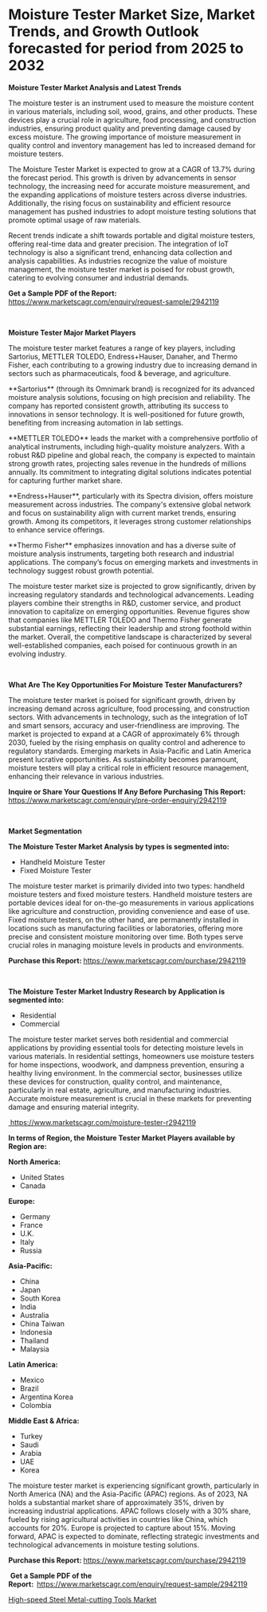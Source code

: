 <p><h1>Moisture Tester Market Size, Market Trends, and Growth Outlook forecasted for period from 2025 to 2032</h1></p><p><strong>Moisture Tester Market Analysis and Latest Trends</strong></p>
<p><p>The moisture tester is an instrument used to measure the moisture content in various materials, including soil, wood, grains, and other products. These devices play a crucial role in agriculture, food processing, and construction industries, ensuring product quality and preventing damage caused by excess moisture. The growing importance of moisture measurement in quality control and inventory management has led to increased demand for moisture testers.</p><p>The Moisture Tester Market is expected to grow at a CAGR of 13.7% during the forecast period. This growth is driven by advancements in sensor technology, the increasing need for accurate moisture measurement, and the expanding applications of moisture testers across diverse industries. Additionally, the rising focus on sustainability and efficient resource management has pushed industries to adopt moisture testing solutions that promote optimal usage of raw materials.</p><p>Recent trends indicate a shift towards portable and digital moisture testers, offering real-time data and greater precision. The integration of IoT technology is also a significant trend, enhancing data collection and analysis capabilities. As industries recognize the value of moisture management, the moisture tester market is poised for robust growth, catering to evolving consumer and industrial demands.</p></p>
<p><strong>Get a Sample PDF of the Report:&nbsp;</strong> <a href="https://www.marketscagr.com/enquiry/request-sample/2942119?utm_campaign=2039&utm_medium=2&utm_source=Github&utm_content=ia&utm_term=15032025&utm_id=moisture-tester">https://www.marketscagr.com/enquiry/request-sample/2942119</a></p>
<p>&nbsp;</p>
<p><strong>Moisture Tester Major Market Players</strong></p>
<p><p>The moisture tester market features a range of key players, including Sartorius, METTLER TOLEDO, Endress+Hauser, Danaher, and Thermo Fisher, each contributing to a growing industry due to increasing demand in sectors such as pharmaceuticals, food & beverage, and agriculture.</p><p>**Sartorius** (through its Omnimark brand) is recognized for its advanced moisture analysis solutions, focusing on high precision and reliability. The company has reported consistent growth, attributing its success to innovations in sensor technology. It is well-positioned for future growth, benefiting from increasing automation in lab settings.</p><p>**METTLER TOLEDO** leads the market with a comprehensive portfolio of analytical instruments, including high-quality moisture analyzers. With a robust R&D pipeline and global reach, the company is expected to maintain strong growth rates, projecting sales revenue in the hundreds of millions annually. Its commitment to integrating digital solutions indicates potential for capturing further market share.</p><p>**Endress+Hauser**, particularly with its Spectra division, offers moisture measurement across industries. The company's extensive global network and focus on sustainability align with current market trends, ensuring growth. Among its competitors, it leverages strong customer relationships to enhance service offerings.</p><p>**Thermo Fisher** emphasizes innovation and has a diverse suite of moisture analysis instruments, targeting both research and industrial applications. The company’s focus on emerging markets and investments in technology suggest robust growth potential.</p><p>The moisture tester market size is projected to grow significantly, driven by increasing regulatory standards and technological advancements. Leading players combine their strengths in R&D, customer service, and product innovation to capitalize on emerging opportunities. Revenue figures show that companies like METTLER TOLEDO and Thermo Fisher generate substantial earnings, reflecting their leadership and strong foothold within the market. Overall, the competitive landscape is characterized by several well-established companies, each poised for continuous growth in an evolving industry.</p></p>
<p>&nbsp;</p>
<p><strong>What Are The Key Opportunities For Moisture Tester Manufacturers?</strong></p>
<p><p>The moisture tester market is poised for significant growth, driven by increasing demand across agriculture, food processing, and construction sectors. With advancements in technology, such as the integration of IoT and smart sensors, accuracy and user-friendliness are improving. The market is projected to expand at a CAGR of approximately 6% through 2030, fueled by the rising emphasis on quality control and adherence to regulatory standards. Emerging markets in Asia-Pacific and Latin America present lucrative opportunities. As sustainability becomes paramount, moisture testers will play a critical role in efficient resource management, enhancing their relevance in various industries.</p></p>
<p><strong>Inquire or Share Your Questions If Any Before Purchasing This Report:</strong> <a href="https://www.marketscagr.com/enquiry/pre-order-enquiry/2942119?utm_campaign=2039&utm_medium=2&utm_source=Github&utm_content=ia&utm_term=15032025&utm_id=moisture-tester">https://www.marketscagr.com/enquiry/pre-order-enquiry/2942119</a></p>
<p>&nbsp;</p>
<p><strong>Market Segmentation</strong></p>
<p><strong>The Moisture Tester Market Analysis by types is segmented into:</strong></p>
<p><ul><li>Handheld Moisture Tester</li><li>Fixed Moisture Tester</li></ul></p>
<p><p>The moisture tester market is primarily divided into two types: handheld moisture testers and fixed moisture testers. Handheld moisture testers are portable devices ideal for on-the-go measurements in various applications like agriculture and construction, providing convenience and ease of use. Fixed moisture testers, on the other hand, are permanently installed in locations such as manufacturing facilities or laboratories, offering more precise and consistent moisture monitoring over time. Both types serve crucial roles in managing moisture levels in products and environments.</p></p>
<p><strong>Purchase this Report:&nbsp;</strong><a href="https://www.marketscagr.com/purchase/2942119?utm_campaign=2039&utm_medium=2&utm_source=Github&utm_content=ia&utm_term=15032025&utm_id=moisture-tester">https://www.marketscagr.com/purchase/2942119</a></p>
<p>&nbsp;</p>
<p><strong>The Moisture Tester Market Industry Research by Application is segmented into:</strong></p>
<p><ul><li>Residential</li><li>Commercial</li></ul></p>
<p><p>The moisture tester market serves both residential and commercial applications by providing essential tools for detecting moisture levels in various materials. In residential settings, homeowners use moisture testers for home inspections, woodwork, and dampness prevention, ensuring a healthy living environment. In the commercial sector, businesses utilize these devices for construction, quality control, and maintenance, particularly in real estate, agriculture, and manufacturing industries. Accurate moisture measurement is crucial in these markets for preventing damage and ensuring material integrity.</p></p>
<p><a href="https://www.marketscagr.com/moisture-tester-r2942119?utm_campaign=2039&utm_medium=2&utm_source=Github&utm_content=ia&utm_term=15032025&utm_id=moisture-tester">&nbsp;https://www.marketscagr.com/moisture-tester-r2942119</a></p>
<p><strong>In terms of Region, the Moisture Tester Market Players available by Region are:</strong></p>
<p>
    <p> <strong> North America: </strong>
        <ul>
            <li>United States</li>
            <li>Canada</li>
        </ul>
        </p> 
    <p> <strong> Europe: </strong>
        <ul>
            <li>Germany</li>
            <li>France</li>
            <li>U.K.</li>
            <li>Italy</li>
            <li>Russia</li>
        </ul>
        </p> 
    <p> <strong> Asia-Pacific: </strong>
        <ul>
            <li>China</li>
            <li>Japan</li>
            <li>South Korea</li>
            <li>India</li>
            <li>Australia</li>
            <li>China Taiwan</li>
            <li>Indonesia</li>
            <li>Thailand</li>
            <li>Malaysia</li>
        </ul>
        </p> 
    <p> <strong> Latin America: </strong>
        <ul>
            <li>Mexico</li>
            <li>Brazil</li>
            <li>Argentina Korea</li>
            <li>Colombia</li>
        </ul>
        </p> 
    <p> <strong> Middle East & Africa: </strong>
        <ul>
            <li>Turkey</li>
            <li>Saudi</li>
            <li>Arabia</li>
            <li>UAE</li>
            <li>Korea</li>
        </ul>
    </p>
    </p>
<p><p>The moisture tester market is experiencing significant growth, particularly in North America (NA) and the Asia-Pacific (APAC) regions. As of 2023, NA holds a substantial market share of approximately 35%, driven by increasing industrial applications. APAC follows closely with a 30% share, fueled by rising agricultural activities in countries like China, which accounts for 20%. Europe is projected to capture about 15%. Moving forward, APAC is expected to dominate, reflecting strategic investments and technological advancements in moisture testing solutions.</p></p>
<p><strong>Purchase this Report: </strong><a href="https://www.marketscagr.com/purchase/2942119?utm_campaign=2039&utm_medium=2&utm_source=Github&utm_content=ia&utm_term=15032025&utm_id=moisture-tester">https://www.marketscagr.com/purchase/2942119</a></p>
<p>&nbsp;<strong>Get a Sample PDF of the Report:&nbsp;&nbsp;</strong><a href="https://www.marketscagr.com/enquiry/request-sample/2942119?utm_campaign=2039&utm_medium=2&utm_source=Github&utm_content=ia&utm_term=15032025&utm_id=moisture-tester">https://www.marketscagr.com/enquiry/request-sample/2942119</a></p>
<p><strong></strong></p>
<p><p><a href="https://github.com/SamiaChowdhury801/Market-Research-Report-List-2/blob/main/high-speed-steel-metal-cutting-tools-market.md?utm_campaign=2039&utm_medium=2&utm_source=Github&utm_content=ia&utm_term=15032025&utm_id=moisture-tester">High-speed Steel Metal-cutting Tools Market</a></p></p>